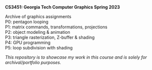 **CS3451: Georgia Tech Computer Graphics Spring 2023**

Archive of graphics assignments  
P0: pentagon looping  
P1: matrix commands, transformations, projections  
P2: object modeling & animation  
P3: triangle rasterization, Z-buffer & shading  
P4: GPU programming  
P5: loop subdivision with shading  

*This repository is to showcase my work in this course and is solely for archival/portfolio purposes.* 
